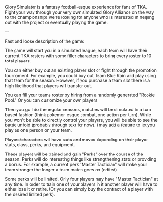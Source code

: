 Glory Simulator is a fantasy football-esque experience for fans of TKA. Fight your way through your very own simulated Glory Alliance on the way to the championship! We're looking for anyone who is interested in helping out with the project or eventually playing the game.
  
--
  
  
Fast and loose description of the game:

The game will start you in a simulated league, each team will have their current TKA rosters with some filler characters to bring every roster to 10 total players.

You can either buy out an existing player slot or fight through the promotion tournament. For example, you could buy out Team Blue Rain and play using that team for the season. However, if you purchase a team slot there is a high likelihood that players will transfer out.

You can fill your teams roster by hiring from a randomly generated "Rookie Pool." Or you can customize your own players.

Then you go into the regular seasons, matches will be simulated in a turn based fashion (think pokemon esque combat, one action per turn). While you won't be able to directly control your players, you will be able to see the battle unfold (probably through text for now). I may add a feature to let you play as one person on your team.

Players/characters will have stats and moves depending on their player stats, class, perks, and equipment.

These players will be trained and gain "Perks" over the course of the season. Perks will do interesting things like strengthening stats or providing a bonus. For example, a current perk "Master Tactician" will make your team stronger the longer a team match goes on.(edited)

Some perks will be limited. Only four players may have "Master Tactician" at any time. In order to train one of your players in it another player will have to either lose it or retire. (Or you can simply buy the contract of a player with the desired limited perk).